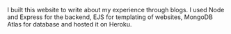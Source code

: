 I built this website to write about my experience through blogs.
I used Node and Express for the backend, EJS for templating of 
websites, MongoDB Atlas for database and hosted it on Heroku.
